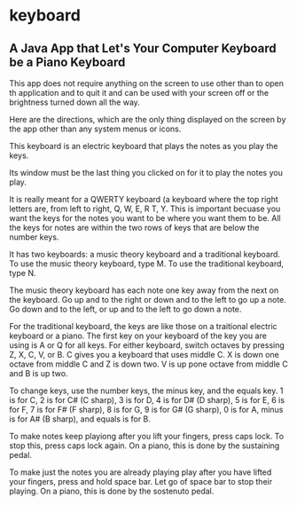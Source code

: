# keyboard
## A Java App that Let's Your Computer Keyboard be a Piano Keyboard

This app does not require anything on the screen to use other than to open th application and to quit it and can be used with your screen off or the brightness turned down all the way.

Here are the directions, which are the only thing displayed on the screen by the app other than any system menus or icons.

This keyboard is an electric keyboard that plays the notes as you play the keys.

Its window must be the last thing you clicked on for it to play the notes you play.

It is really meant for a QWERTY keyboard (a keyboard where the top right letters are, from left to right, Q, W, E, R T, Y.  This is important becuase you want the keys for the notes you want to be where you want them to be.  All the keys for notes are within the two rows of keys that are below the number keys.

It has two keyboards: a music theory keyboard and a traditional keyboard.  To use the music theory keyboard, type M.  To use the traditional keyboard, type N.

The music theory keyboard has each note one key away from the next on the keyboard.  Go up and to the right or down and to the left to go up a note.  Go down and to the left, or up and to the left to go down a note.

For the traditional keyboard, the keys are like those on a traitional electric keyboard or a piano.  The first key on your keyboard of the key you are using is A or Q for all keys.  For either keyboard, switch octaves by pressing Z, X, C, V, or B.  C gives you a keyboard that uses middle C.  X is down one octave from middle C and Z is down two.  V is up pone octave from middle C and B is up two.

To change keys, use the number keys, the minus key, and the equals key.  1 is for C, 2 is for C# (C sharp), 3 is for D, 4 is for D# (D sharp), 5 is for E, 6 is for F, 7 is for F# (F sharp), 8 is for G, 9 is for G# (G sharp), 0 is for A, minus is for A# (B sharp), and equals is for B.

To make notes keep playiong after you lift your fingers, press caps lock.  To stop this, press caps lock again.  On a piano, this is done by the sustaining pedal.

To make just the notes you are already playing play after you have lifted your fingers, press and hold space bar.  Let go of space bar to stop their playing.  On a piano, this is done by the sostenuto pedal.
